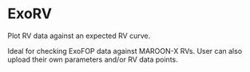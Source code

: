 # ExoRV
Plot RV data against an expected RV curve.

Ideal for checking ExoFOP data against MAROON-X RVs. User can also upload their own parameters and/or RV data points. 
